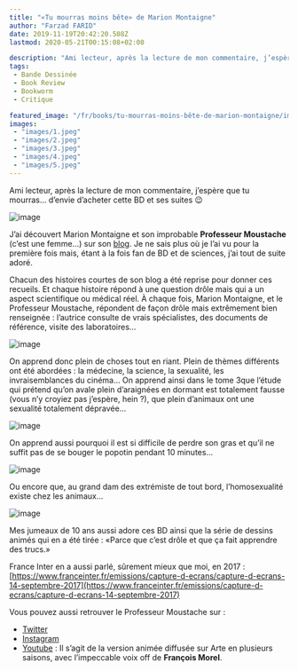 ```yaml
---
title: "«Tu mourras moins bête» de Marion Montaigne"
author: "Farzad FARID"
date: 2019-11-19T20:42:20.508Z
lastmod: 2020-05-21T00:15:08+02:00

description: "Ami lecteur, après la lecture de mon commentaire, j’espère que tu mourras… d’envie d’acheter cette BD et ses suites 😉"
tags:
 - Bande Dessinée
 - Book Review
 - Bookworm
 - Critique

featured_image: "/fr/books/tu-mourras-moins-bête-de-marion-montaigne/images/1.jpeg" 
images:
 - "images/1.jpeg"
 - "images/2.jpeg"
 - "images/3.jpeg"
 - "images/4.jpeg"
 - "images/5.jpeg"
---
```


Ami lecteur, après la lecture de mon commentaire, j’espère que tu mourras… d’envie d’acheter cette BD et ses suites 😉




![image](images/1.jpeg#layoutTextWidth)



J’ai découvert Marion Montaigne et son improbable **Professeur Moustache** (c’est une femme…) sur son [blog](http://tumourrasmoinsbete.blogspot.com/). Je ne sais plus où je l’ai vu pour la première fois mais, étant à la fois fan de BD et de sciences, j’ai tout de suite adoré.

Chacun des histoires courtes de son blog a été reprise pour donner ces recueils. Et chaque histoire répond à une question drôle mais qui a un aspect scientifique ou médical réel. À chaque fois, Marion Montaigne, et le Professeur Moustache, répondent de façon drôle mais extrêmement bien renseignée : l’autrice consulte de vrais spécialistes, des documents de référence, visite des laboratoires…




![image](images/2.jpeg#layoutTextWidth)



On apprend donc plein de choses tout en riant. Plein de thèmes différents ont été abordées : la médecine, la science, la sexualité, les invraisemblances du cinéma… On apprend ainsi dans le tome 3que l’étude qui prétend qu’on avale plein d’araignées en dormant est totalement fausse (vous n’y croyiez pas j’espère, hein ?), que plein d’animaux ont une sexualité totalement dépravée…




![image](images/3.jpeg#layoutTextWidth)



On apprend aussi pourquoi il est si difficile de perdre son gras et qu’il ne suffit pas de se bouger le popotin pendant 10 minutes…




![image](images/4.jpeg#layoutTextWidth)



Ou encore que, au grand dam des extrémiste de tout bord, l’homosexualité existe chez les animaux…



![image](images/5.jpeg#layoutOutsetCenter)

Mes jumeaux de 10 ans aussi adore ces BD ainsi que la série de dessins animés qui en a été tirée : «Parce que c’est drôle et que ça fait apprendre des trucs.»

France Inter en a aussi parlé, sûrement mieux que moi, en 2017 : [https://www.franceinter.fr/emissions/capture-d-ecrans/capture-d-ecrans-14-septembre-2017](https://www.franceinter.fr/emissions/capture-d-ecrans/capture-d-ecrans-14-septembre-2017)

Vous pouvez aussi retrouver le Professeur Moustache sur :

*   [Twitter](https://twitter.com/prof_moustache?lang=fr)
*   [Instagram](https://www.instagram.com/professeurmoustache/?hl=fr)
*   [Youtube](https://www.youtube.com/channel/UCKtG_lXZk4pRJkapfK0eprA) : Il s’agit de la version animée diffusée sur Arte en plusieurs saisons, avec l’impeccable voix off de **François Morel**.
